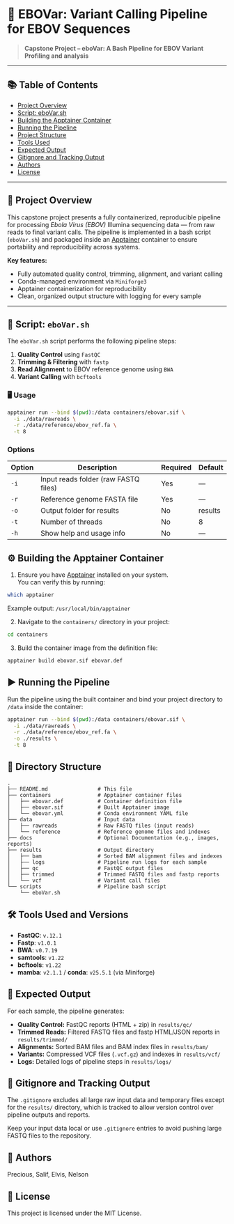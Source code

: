 # 🧬 EBOVar: Variant Calling Pipeline for EBOV Sequences

> **Capstone Project – eboVar: A Bash Pipeline for EBOV Variant Profiling and analysis** 

---

## 📚 Table of Contents

- [Project Overview](#-project-overview)
- [Script: eboVar.sh](#-script-ebovarsh)
- [Building the Apptainer Container](#-building-the-apptainer-container)
- [Running the Pipeline](#-running-the-pipeline)
- [Project Structure](#-project-structure)
- [Tools Used](#-tools-used)
- [Expected Output](#-expected-output)
- [Gitignore and Tracking Output](#-gitignore-and-tracking-output)
- [Authors](#-authors)
- [License](#-license)

---

## 📖 Project Overview

This capstone project presents a fully containerized, reproducible pipeline for processing *Ebola Virus (EBOV)* Illumina sequencing data — from raw reads to final variant calls. The pipeline is implemented in a bash script (`eboVar.sh`) and packaged inside an [Apptainer](https://apptainer.org) container to ensure portability and reproducibility across systems.

**Key features:**  
- Fully automated quality control, trimming, alignment, and variant calling  
- Conda-managed environment via `Miniforge3`  
- Apptainer containerization for reproducibility  
- Clean, organized output structure with logging for every sample  

---

## 🧰 Script: `eboVar.sh`

The `eboVar.sh` script performs the following pipeline steps:

1. **Quality Control** using `FastQC`  
2. **Trimming & Filtering** with `fastp`  
3. **Read Alignment** to EBOV reference genome using `BWA`  
4. **Variant Calling** with `bcftools`  

### 🖥️ Usage

```bash
apptainer run --bind $(pwd):/data containers/ebovar.sif \
  -i ./data/rawreads \
  -r ./data/reference/ebov_ref.fa \
  -t 8
```

### Options

| Option | Description                     | Required | Default |
|--------|---------------------------------|----------|---------|
| `-i`   | Input reads folder (raw FASTQ files) | Yes      | —       |
| `-r`   | Reference genome FASTA file     | Yes      | —       |
| `-o`   | Output folder for results       | No       | results |
| `-t`   | Number of threads               | No       | 8       |
| `-h`   | Show help and usage info        | No       | —       |

## ⚙️ Building the Apptainer Container

1. Ensure you have [Apptainer](https://apptainer.org) installed on your system.  
   You can verify this by running:

```bash
which apptainer
```
Example output: `/usr/local/bin/apptainer`

2. Navigate to the `containers/` directory in your project:

```bash
cd containers
```

3. Build the container image from the definition file:

```bash
apptainer build ebovar.sif ebovar.def
```

## ▶️ Running the Pipeline

Run the pipeline using the built container and bind your project directory to `/data` inside the container:

```bash
apptainer run --bind $(pwd):/data containers/ebovar.sif \
  -i ./data/rawreads \
  -r ./data/reference/ebov_ref.fa \
  -o ./results \
  -t 8
```

## 📁 Directory Structure

```
.
├── README.md                # This file
├── containers               # Apptainer container files
│   ├── ebovar.def           # Container definition file
│   ├── ebovar.sif           # Built Apptainer image
│   └── ebovar.yml           # Conda environment YAML file
├── data                     # Input data
│   ├── rawreads             # Raw FASTQ files (input reads)
│   └── reference            # Reference genome files and indexes
├── docs                     # Optional Documentation (e.g., images, reports)
├── results                  # Output directory
│   ├── bam                  # Sorted BAM alignment files and indexes
│   ├── logs                 # Pipeline run logs for each sample
│   ├── qc                   # FastQC output files
│   ├── trimmed              # Trimmed FASTQ files and fastp reports
│   └── vcf                  # Variant call files
└── scripts                  # Pipeline bash script
    └── eboVar.sh
```

## 🛠️ Tools Used and Versions

- **FastQC**: `v.12.1`
- **Fastp**: `v1.0.1`
- **BWA**: `v0.7.19`
- **samtools**: `v1.22`
- **bcftools**: `v1.22`
- **mamba**: `v2.1.1` / **conda**: `v25.5.1` (via Miniforge)

## 📂 Expected Output

For each sample, the pipeline generates:

- **Quality Control:** FastQC reports (HTML + zip) in `results/qc/`
- **Trimmed Reads:** Filtered FASTQ files and fastp HTML/JSON reports in `results/trimmed/`
- **Alignments:** Sorted BAM files and BAM index files in `results/bam/`
- **Variants:** Compressed VCF files (`.vcf.gz`) and indexes in `results/vcf/`
- **Logs:** Detailed logs of pipeline steps in `results/logs/`

## 📝 Gitignore and Tracking Output

The `.gitignore` excludes all large raw input data and temporary files except for the `results/` directory, which is tracked to allow version control over pipeline outputs and reports.

Keep your input data local or use `.gitignore` entries to avoid pushing large FASTQ files to the repository.

## 👥 Authors

Precious, Salif, Elvis, Nelson

## 📜 License

This project is licensed under the MIT License.





